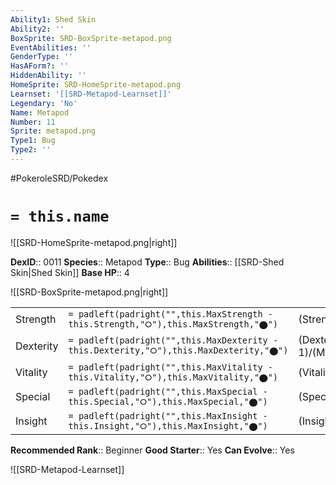 ```yaml
---
Ability1: Shed Skin
Ability2: ''
BoxSprite: SRD-BoxSprite-metapod.png
EventAbilities: ''
GenderType: ''
HasAForm?: ''
HiddenAbility: ''
HomeSprite: SRD-HomeSprite-metapod.png
Learnset: '[[SRD-Metapod-Learnset]]'
Legendary: 'No'
Name: Metapod
Number: 11
Sprite: metapod.png
Type1: Bug
Type2: ''
---
```


#PokeroleSRD/Pokedex

# `= this.name`

![[SRD-HomeSprite-metapod.png|right]]

**DexID**:: 0011
**Species**:: Metapod
**Type**:: Bug
**Abilities**:: [[SRD-Shed Skin|Shed Skin]]
**Base HP**:: 4

![[SRD-BoxSprite-metapod.png|right]]

|           |                                                                                        |                                          |
| --------- | -------------------------------------------------------------------------------------- | ---------------------------------------- |
| Strength  | `= padleft(padright("",this.MaxStrength - this.Strength,"⭘"),this.MaxStrength,"⬤")`    | (Strength::1)/(MaxStrength::3)   |
| Dexterity | `= padleft(padright("",this.MaxDexterity - this.Dexterity,"⭘"),this.MaxDexterity,"⬤")` | (Dexterity:: 1)/(MaxDexterity::3) |
| Vitality  | `= padleft(padright("",this.MaxVitality - this.Vitality,"⭘"),this.MaxVitality,"⬤")`    | (Vitality::2)/(MaxVitality::4)   |
| Special   | `= padleft(padright("",this.MaxSpecial - this.Special,"⭘"),this.MaxSpecial,"⬤")`       | (Special::1)/(MaxSpecial::3)     |
| Insight   | `= padleft(padright("",this.MaxInsight - this.Insight,"⭘"),this.MaxInsight,"⬤")`       | (Insight::1)/(MaxInsight::3)     |

**Recommended Rank**:: Beginner
**Good Starter**:: Yes
**Can Evolve**:: Yes

![[SRD-Metapod-Learnset]]